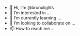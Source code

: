 - 👋 Hi, I’m @bronxlights
- 👀 I’m interested in ...
- 🌱 I’m currently learning ...
- 💞️ I’m looking to collaborate on ...
- 📫 How to reach me ...

<!---
bronxlights/bronxlights is a ✨ special ✨ repository because its `README.md` (this file) appears on your GitHub profile.
You can click the Preview link to take a look at your changes.
--->

